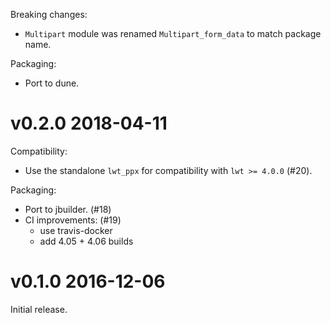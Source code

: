 Breaking changes:

- `Multipart` module was renamed `Multipart_form_data` to match package name.

Packaging:
- Port to dune.

v0.2.0 2018-04-11
=================

Compatibility:

- Use the standalone `lwt_ppx` for compatibility with `lwt >= 4.0.0` (#20).

Packaging:

- Port to jbuilder. (#18)
- CI improvements: (#19)
  + use travis-docker
  + add 4.05 + 4.06 builds

v0.1.0 2016-12-06
=================

Initial release.
